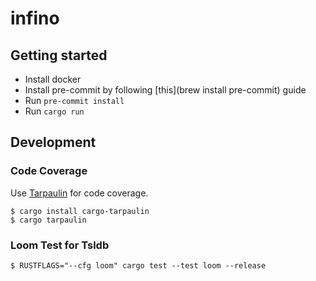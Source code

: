 # infino

## Getting started

* Install docker
* Install pre-commit by following [this](brew install pre-commit) guide
* Run `pre-commit install`
* Run `cargo run`

## Development

### Code Coverage

Use [Tarpaulin](https://github.com/xd009642/tarpaulin) for code coverage.

```
$ cargo install cargo-tarpaulin
$ cargo tarpaulin
```

### Loom Test for Tsldb

```
$ RUSTFLAGS="--cfg loom" cargo test --test loom --release
```
